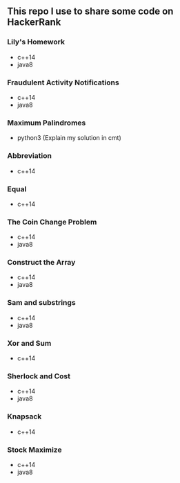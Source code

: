 ## This repo I use to share some code on HackerRank

### Lily's Homework
 * c++14
 * java8

### Fraudulent Activity Notifications
 * c++14
 * java8

### Maximum Palindromes
 * python3 (Explain my solution in cmt)

### Abbreviation
 * c++14

### Equal
 * c++14

### The Coin Change Problem
 * c++14
 * java8

### Construct the Array
 * c++14
 * java8

### Sam and substrings
 * c++14
 * java8

### Xor and Sum
 * c++14

### Sherlock and Cost
 * c++14
 * java8

### Knapsack
 * c++14

### Stock Maximize
 * c++14
 * java8